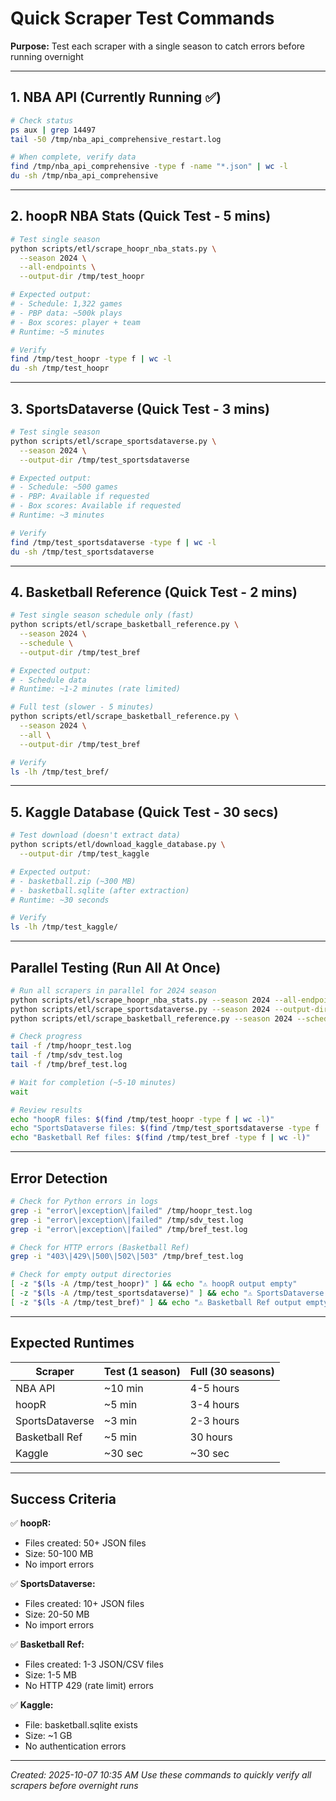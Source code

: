 # Quick Scraper Test Commands

**Purpose:** Test each scraper with a single season to catch errors before running overnight

---

## 1. NBA API (Currently Running ✅)

```bash
# Check status
ps aux | grep 14497
tail -50 /tmp/nba_api_comprehensive_restart.log

# When complete, verify data
find /tmp/nba_api_comprehensive -type f -name "*.json" | wc -l
du -sh /tmp/nba_api_comprehensive
```

---

## 2. hoopR NBA Stats (Quick Test - 5 mins)

```bash
# Test single season
python scripts/etl/scrape_hoopr_nba_stats.py \
  --season 2024 \
  --all-endpoints \
  --output-dir /tmp/test_hoopr

# Expected output:
# - Schedule: 1,322 games
# - PBP data: ~500k plays
# - Box scores: player + team
# Runtime: ~5 minutes

# Verify
find /tmp/test_hoopr -type f | wc -l
du -sh /tmp/test_hoopr
```

---

## 3. SportsDataverse (Quick Test - 3 mins)

```bash
# Test single season
python scripts/etl/scrape_sportsdataverse.py \
  --season 2024 \
  --output-dir /tmp/test_sportsdataverse

# Expected output:
# - Schedule: ~500 games
# - PBP: Available if requested
# - Box scores: Available if requested
# Runtime: ~3 minutes

# Verify
find /tmp/test_sportsdataverse -type f | wc -l
du -sh /tmp/test_sportsdataverse
```

---

## 4. Basketball Reference (Quick Test - 2 mins)

```bash
# Test single season schedule only (fast)
python scripts/etl/scrape_basketball_reference.py \
  --season 2024 \
  --schedule \
  --output-dir /tmp/test_bref

# Expected output:
# - Schedule data
# Runtime: ~1-2 minutes (rate limited)

# Full test (slower - 5 minutes)
python scripts/etl/scrape_basketball_reference.py \
  --season 2024 \
  --all \
  --output-dir /tmp/test_bref

# Verify
ls -lh /tmp/test_bref/
```

---

## 5. Kaggle Database (Quick Test - 30 secs)

```bash
# Test download (doesn't extract data)
python scripts/etl/download_kaggle_database.py \
  --output-dir /tmp/test_kaggle

# Expected output:
# - basketball.zip (~300 MB)
# - basketball.sqlite (after extraction)
# Runtime: ~30 seconds

# Verify
ls -lh /tmp/test_kaggle/
```

---

## Parallel Testing (Run All At Once)

```bash
# Run all scrapers in parallel for 2024 season
python scripts/etl/scrape_hoopr_nba_stats.py --season 2024 --all-endpoints --output-dir /tmp/test_hoopr > /tmp/hoopr_test.log 2>&1 &
python scripts/etl/scrape_sportsdataverse.py --season 2024 --output-dir /tmp/test_sportsdataverse > /tmp/sdv_test.log 2>&1 &
python scripts/etl/scrape_basketball_reference.py --season 2024 --schedule --output-dir /tmp/test_bref > /tmp/bref_test.log 2>&1 &

# Check progress
tail -f /tmp/hoopr_test.log
tail -f /tmp/sdv_test.log
tail -f /tmp/bref_test.log

# Wait for completion (~5-10 minutes)
wait

# Review results
echo "hoopR files: $(find /tmp/test_hoopr -type f | wc -l)"
echo "SportsDataverse files: $(find /tmp/test_sportsdataverse -type f | wc -l)"
echo "Basketball Ref files: $(find /tmp/test_bref -type f | wc -l)"
```

---

## Error Detection

```bash
# Check for Python errors in logs
grep -i "error\|exception\|failed" /tmp/hoopr_test.log
grep -i "error\|exception\|failed" /tmp/sdv_test.log
grep -i "error\|exception\|failed" /tmp/bref_test.log

# Check for HTTP errors (Basketball Ref)
grep -i "403\|429\|500\|502\|503" /tmp/bref_test.log

# Check for empty output directories
[ -z "$(ls -A /tmp/test_hoopr)" ] && echo "⚠️ hoopR output empty"
[ -z "$(ls -A /tmp/test_sportsdataverse)" ] && echo "⚠️ SportsDataverse output empty"
[ -z "$(ls -A /tmp/test_bref)" ] && echo "⚠️ Basketball Ref output empty"
```

---

## Expected Runtimes

| Scraper | Test (1 season) | Full (30 seasons) |
|---------|----------------|-------------------|
| NBA API | ~10 min | 4-5 hours |
| hoopR | ~5 min | 3-4 hours |
| SportsDataverse | ~3 min | 2-3 hours |
| Basketball Ref | ~5 min | 30 hours |
| Kaggle | ~30 sec | ~30 sec |

---

## Success Criteria

✅ **hoopR:**
- Files created: 50+ JSON files
- Size: 50-100 MB
- No import errors

✅ **SportsDataverse:**
- Files created: 10+ JSON files
- Size: 20-50 MB
- No import errors

✅ **Basketball Ref:**
- Files created: 1-3 JSON/CSV files
- Size: 1-5 MB
- No HTTP 429 (rate limit) errors

✅ **Kaggle:**
- File: basketball.sqlite exists
- Size: ~1 GB
- No authentication errors

---

*Created: 2025-10-07 10:35 AM*
*Use these commands to quickly verify all scrapers before overnight runs*